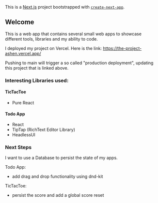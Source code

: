 This is a [Next.js](https://nextjs.org/) project bootstrapped with [`create-next-app`](https://github.com/vercel/next.js/tree/canary/packages/create-next-app).

## Welcome

This is a web app that contains several small web apps to showcase different tools, libraries and my ability to code.

I deployed my project on Vercel. Here is the link:
https://the-project-ashen.vercel.app/

Pushing to main will trigger a so called "production deployment",
updating this project that is linked above.

### Interesting Libraries used:
#### TicTacToe
- Pure React
 
#### Todo App
- React
- TipTap (RichText Editor Library)
- HeadlessUI

### Next Steps
I want to use a Database to persist the state of my apps.

Todo App:
- add drag and drop functionality using dnd-kit

TicTacToe:
- persist the score and add a global score reset
